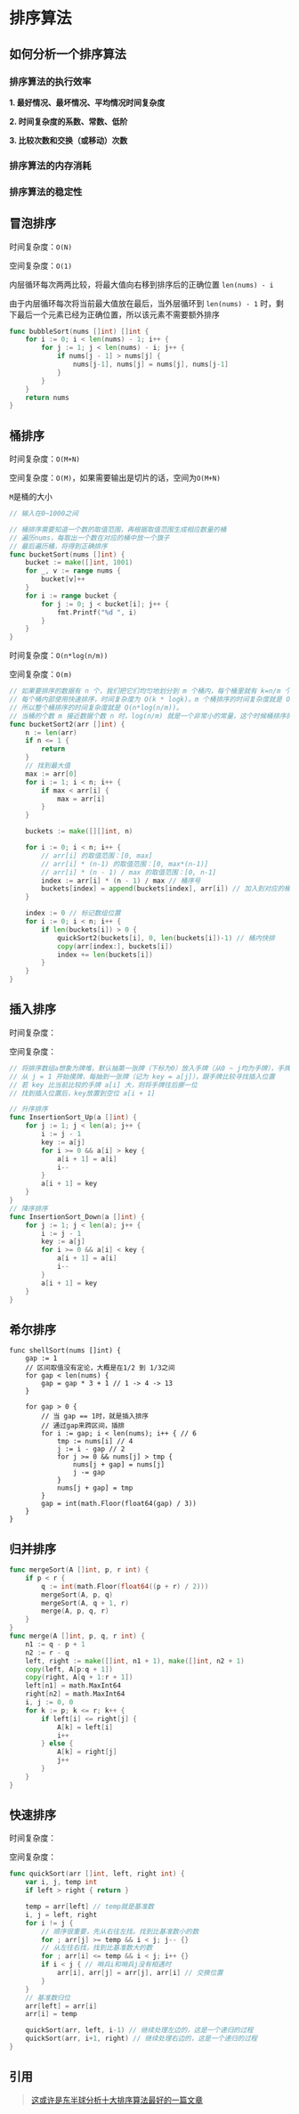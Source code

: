 # 排序算法

## 如何分析一个排序算法

### 排序算法的执行效率

**1. 最好情况、最坏情况、平均情况时间复杂度**

**2. 时间复杂度的系数、常数、低阶**

**3. 比较次数和交换（或移动）次数**

### 排序算法的内存消耗

### 排序算法的稳定性

## 冒泡排序

时间复杂度：`O(N)`

空间复杂度：`O(1)`

内层循环每次两两比较，将最大值向右移到排序后的正确位置 `len(nums) - i`

由于内层循环每次将当前最大值放在最后，当外层循环到 `len(nums) - 1` 时，剩下最后一个元素已经为正确位置，所以该元素不需要额外排序

```go
func bubbleSort(nums []int) []int {
	for i := 0; i < len(nums) - 1; i++ {
		for j := 1; j < len(nums) - i; j++ {
			if nums[j - 1] > nums[j] {
				nums[j-1], nums[j] = nums[j], nums[j-1]
			}
		}
	}
	return nums
}
```



## 桶排序

时间复杂度：`O(M+N)`

空间复杂度：`O(M)`，如果需要输出是切片的话，空间为`O(M+N)`

`M`是桶的大小

```go
// 输入在0~1000之间

// 桶排序需要知道一个数的取值范围，再根据取值范围生成相应数量的桶
// 遍历nums，每取出一个数在对应的桶中放一个旗子
// 最后遍历桶，将得到正确排序
func bucketSort(nums []int) {
	bucket := make([]int, 1001)
	for _, v := range nums {
		bucket[v]++
	}
	for i := range bucket {
		for j := 0; j < bucket[i]; j++ {
			fmt.Printf("%d ", i)
		}
	}
}
```

时间复杂度：`O(n*log(n/m))`

空间复杂度：`O(m)`


```go
// 如果要排序的数据有 n 个，我们把它们均匀地划分到 m 个桶内，每个桶里就有 k=n/m 个元素。
// 每个桶内部使用快速排序，时间复杂度为 O(k * logk)。m 个桶排序的时间复杂度就是 O(m * k * logk)，因为 k=n/m
// 所以整个桶排序的时间复杂度就是 O(n*log(n/m))。
// 当桶的个数 m 接近数据个数 n 时，log(n/m) 就是一个非常小的常量，这个时候桶排序的时间复杂度接近 O(n)
func bucketSort2(arr []int) {
	n := len(arr)
	if n <= 1 {
		return
	}
	// 找到最大值
	max := arr[0]
	for i := 1; i < n; i++ {
		if max < arr[i] {
			max = arr[i]
		}
	}

	buckets := make([][]int, n)

	for i := 0; i < n; i++ {
		// arr[i] 的取值范围：[0, max]
		// arr[i] * (n-1) 的取值范围：[0, max*(n-1)]
		// arr[i] * (n - 1) / max 的取值范围：[0, n-1]
		index := arr[i] * (n - 1) / max // 桶序号
		buckets[index] = append(buckets[index], arr[i]) // 加入到对应的桶中
	}

	index := 0 // 标记数组位置
	for i := 0; i < n; i++ {
		if len(buckets[i]) > 0 {
			quickSort2(buckets[i], 0, len(buckets[i])-1) // 桶内快排
			copy(arr[index:], buckets[i])
			index += len(buckets[i])
		}
	}
}
```



## 插入排序

时间复杂度：

空间复杂度：

```go
// 将排序数组a想象为牌堆，默认抽第一张牌（下标为0）放入手牌（从0 ~ j均为手牌），手牌是已排序的
// 从 j = 1 开始摸牌，每抽到一张牌（记为 key = a[j]），跟手牌比较寻找插入位置
// 若 key 比当前比较的手牌 a[i] 大，则将手牌往后挪一位
// 找到插入位置后，key放置到空位 a[i + 1]

// 升序排序
func InsertionSort_Up(a []int) {
	for j := 1; j < len(a); j++ {
		i := j - 1
		key := a[j]
		for i >= 0 && a[i] > key {
			a[i + 1] = a[i]
			i--
		}
		a[i + 1] = key
	}
}
// 降序排序
func InsertionSort_Down(a []int) {
	for j := 1; j < len(a); j++ {
		i := j - 1
		key := a[j]
		for i >= 0 && a[i] < key {
			a[i + 1] = a[i]
			i--
		}
		a[i + 1] = key
	}
}
```



## 希尔排序

```shell
func shellSort(nums []int) {
	gap := 1
	// 区间取值没有定论，大概是在1/2 到 1/3之间
	for gap < len(nums) {
		gap = gap * 3 + 1 // 1 -> 4 -> 13
	}

	for gap > 0 {
		// 当 gap == 1时，就是插入排序
		// 通过gap来跨区间，插排
		for i := gap; i < len(nums); i++ { // 6
			tmp := nums[i] // 4
			j := i - gap // 2
			for j >= 0 && nums[j] > tmp {
				nums[j + gap] = nums[j]
				j -= gap
			}
			nums[j + gap] = tmp
		}
		gap = int(math.Floor(float64(gap) / 3))
	}
}
```



## 归并排序

```go
func mergeSort(A []int, p, r int) {
	if p < r {
		q := int(math.Floor(float64((p + r) / 2)))
		mergeSort(A, p, q)
		mergeSort(A, q + 1, r)
		merge(A, p, q, r)
	}
}
func merge(A []int, p, q, r int) {
	n1 := q - p + 1
	n2 := r - q
	left, right := make([]int, n1 + 1), make([]int, n2 + 1)
	copy(left, A[p:q + 1])
	copy(right, A[q + 1:r + 1])
	left[n1] = math.MaxInt64
	right[n2] = math.MaxInt64
	i, j := 0, 0
	for k := p; k <= r; k++ {
		if left[i] <= right[j] {
			A[k] = left[i]
			i++
		} else {
			A[k] = right[j]
			j++
		}
	}
}
```



## 快速排序

时间复杂度：

空间复杂度：

```go
func quickSort(arr []int, left, right int) {
	var i, j, temp int
	if left > right { return }

	temp = arr[left] // temp就是基准数
	i, j = left, right
	for i != j {
		// 顺序很重要，先从右往左找。找到比基准数小的数
		for ; arr[j] >= temp && i < j; j-- {}
		// 从左往右找，找到比基准数大的数
		for ; arr[i] <= temp && i < j; i++ {}
		if i < j { // 哨兵i和哨兵j没有相遇时
			arr[i], arr[j] = arr[j], arr[i] // 交换位置
		}
	}
	// 基准数归位
	arr[left] = arr[i]
	arr[i] = temp

	quickSort(arr, left, i-1) // 继续处理左边的，这是一个递归的过程
	quickSort(arr, i+1, right) // 继续处理右边的，这是一个递归的过程
}

```



## 引用

> [这或许是东半球分析十大排序算法最好的一篇文章](https://www.cxyxiaowu.com/725.html)

